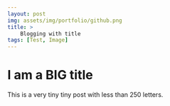 ```yaml
---
layout: post
img: assets/img/portfolio/github.png
title: >
    Blogging with title 
tags: [Test, Image]
---
```


# I am a BIG title

This is a very tiny tiny post with less than 250 letters.


